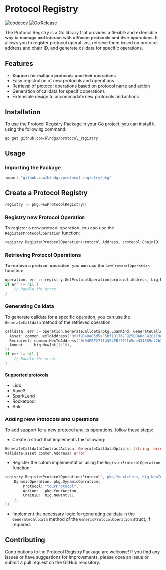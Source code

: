 # Protocol Registry

![codecov](https://codecov.io/gh/blndgs/protocol_registry/graph/badge.svg?token=O42114OGRQ)
![Go Release](https://img.shields.io/github/v/release/blndgs/protocol_registry?logo=go)

The Protocol Registry is a Go library that provides a flexible and extensible
way to manage and interact with different protocols and their operations.
It allows you to register protocol operations, retrieve them based on protocol
address and chain ID, and generate calldata for specific operations.

## Features

- Support for multiple protocols and their operations
- Easy registration of new protocols and operations
- Retrieval of protocol operations based on protocol name and action
- Generation of calldata for specific operations
- Extensible design to accommodate new protocols and actions

## Installation

To use the Protocol Registry Package in your Go project, you can install it
using the following command:

```sh
go get github.com/blndgs/protocol_registry
```

## Usage

### Importing the Package

```sh
import "github.com/blndgs/protocol_registry/pkg"
```

## Create a Protocol Registry

```go
registry := pkg.NewProtocolRegistry()
```

### Registry new Protocol Operation

To register a new protocol operation, you can use the
`RegisterProtocolOperation` function:

```go
registry.RegisterProtocolOperation(protocol.Address, protocol.ChainID, implementationStruct)
```

### Retrieving Protocol Operations

To retrieve a protocol operation, you can use the `GetProtocolOperation` function:

```go
operation, err := registry.GetProtocolOperation(protocol.Address, big.NewInt(1))
if err != nil {
    // Handle the error
}
```

### Generating Calldata

To generate calldata for a specific operation, you can use the
`GenerateCalldata` method of the retrieved operation:

```go
calldata, err := operation.GenerateCalldata(pkg.LoanKind, GenerateCalldataOptions{
  Asset: common.HexToAddress("0x1f9840a85d5aF5bf1D1762F925BDADdC4201F984"),
  Recipient: common.HexToAddress("0xB4FBF271143F4FBf7B91A5ded31805e42b2208d6"),
  Amount:    big.NewInt(1e18),
})
if err != nil {
    // Handle the error
}
```

#### Supported protocols

- Lido
- Aave3
- SparkLend
- Rocketpool
- Ankr

### Adding New Protocols and Operations

To add support for a new protocol and its operations, follow these steps:

- Create a struct that implements the following:

```go
GenerateCalldata(ContractAction, GenerateCalldataOptions) (string, error)
Validate(asset common.Address) error
```

- Register the cutom implementation using the `RegisterProtocolOperation` function:

```go
registry.RegisterProtocolOperation(Protocol", pkg.YourAction, big.NewInt(1), &pkg.GenericProtocolOperation{
    DynamicOperation: pkg.DynamicOperation{
        Protocol: "YourProtocol",
        Action:   pkg.YourAction,
        ChainID:  big.NewInt(1),
    },
})
```

- Implement the necessary logic for generating calldata in the `GenerateCalldata` method of the `GenericProtocolOperation` struct, if required.

## Contributing

Contributions to the Protocol Registry Package are welcome! If you find
any issues or have suggestions for improvements, please open an issue or
submit a pull request on the GitHub repository.
